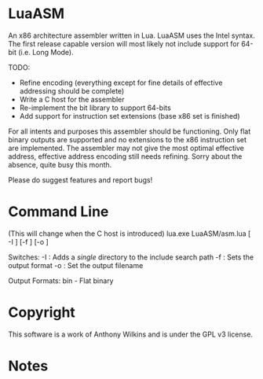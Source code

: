 LuaASM
======

An x86 architecture assembler written in Lua. LuaASM uses the Intel syntax.
The first release capable version will most likely not include support
for 64-bit (i.e. Long Mode).

TODO:
 - Refine encoding (everything except for fine details of effective addressing should be complete)
 - Write a C host for the assembler
 - Re-implement the bit library to support 64-bits
 - Add support for instruction set extensions (base x86 set is finished)

For all intents and purposes this assembler should be functioning. Only flat binary outputs are supported and
no extensions to the x86 instruction set are implemented. The assembler may not give the most optimal effective
address, effective address encoding still needs refining. Sorry about the absence, quite busy this month.

Please do suggest features and report bugs!

Command Line
============

(This will change when the C host is introduced)
lua.exe LuaASM/asm.lua [ -I <includeDir> ] [-f <format>] [-o <fname>] <Source files...>

Switches:
 -I <includeDir> : Adds a *single* directory to the include search path
 -f <format> : Sets the output format
 -o <fname> : Set the output filename
 
Output Formats:
 bin - Flat binary

Copyright
=========

This software is a work of Anthony Wilkins and is under the GPL v3 license.

Notes
=====


